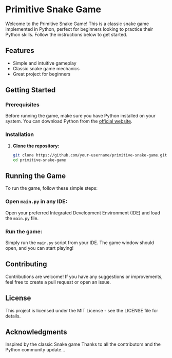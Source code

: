 # Primitive Snake Game

Welcome to the Primitive Snake Game! This is a classic snake game implemented in Python, perfect for beginners looking to practice their Python skills. Follow the instructions below to get started.

## Features

- Simple and intuitive gameplay
- Classic snake game mechanics
- Great project for beginners

## Getting Started

### Prerequisites

Before running the game, make sure you have Python installed on your system. You can download Python from the [official website](https://www.python.org/).

### Installation

1. **Clone the repository:**

   ```bash
   git clone https://github.com/your-username/primitive-snake-game.git
   cd primitive-snake-game
## Running the Game

To run the game, follow these simple steps:

### Open `main.py` in any IDE:

Open your preferred Integrated Development Environment (IDE) and load the `main.py` file.

### Run the game:

Simply run the `main.py` script from your IDE. The game window should open, and you can start playing!

## Contributing

Contributions are welcome! If you have any suggestions or improvements, feel free to create a pull request or open an issue.

## License

This project is licensed under the MIT License - see the LICENSE file for details.

## Acknowledgments

Inspired by the classic Snake game
Thanks to all the contributors and the Python community
update...
